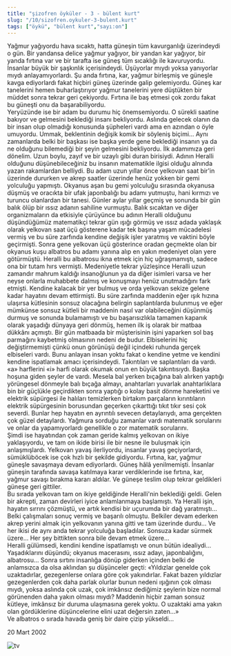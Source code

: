 ```yaml
---
title: "şizofren öyküler - 3 - bülent kurt"
slug: "/10/sizofren.oykuler-3-bulent.kurt"
tags: ["öykü", "bülent kurt","sayı:on"]
---
```


Yağmur yağıyordu hava sıcaktı, hatta güneşin tüm kavurganlığı
üzerindeydi o gün. Bir yandansa delice yağmur yağıyor, bir yandan kar
yağıyor, bir yanda fırtına var ve bir tarafta ise güneş tüm sıcaklığı
ile kavuruyordu. İnsanlar büyük bir şaşkınlık içerisindeydi. Üşüyorlar
mıydı yoksa yanıyorlar mıydı anlayamıyorlardı. Şu anda fırtına, kar,
yağmur birleşmiş ve güneşle kavga ediyorlardı fakat hiçbiri güneş
üzerinde galip gelemiyordu. Güneş kar tanelerini hemen buharlaştırıyor
yağmur tanelerini yere düştükten bir müddet sonra tekrar geri çekiyordu.
Fırtına ile baş etmesi çok zordu fakat bu güneşti onu da
başarabiliyordu.\
Yeryüzünde ise bir adam bu durumu hiç önemsemiyordu. O sürekli saatine
bakıyor ve gelmesini beklediği insanı bekliyordu. Aslında gelecek olanın
da bir insan olup olmadığı konusunda şüpheleri vardı ama en azından o
öyle umuyordu. Ummak, beklentinin değişik komik bir söyleniş biçimi...
Aynı zamanlarda belki bir başkası ise başka yerde gene beklediği insanın
ya da ne olduğunu bilemediği bir şeyin gelmesini bekliyordu. İlk
adamımıza geri dönelim. Uzun boylu, zayıf ve bir uzaylı gibi duran
birisiydi. Adının Heralli olduğunu düşünebileceğiniz bu insanın
matematikle ilgisi olduğu alnında yazan rakamlardan belliydi. Bu adam
uzun yıllar önce yelkovan saat bir'in üzerinde dururken ve akrep saatler
üzerinde henüz yokken bir gemi yolculuğu yapmıştı. Okyanus aşan bu gemi
yolculuğu sırasında okyanusa düşmüş ve oracıkta bir ufak japonbalığı bu
adamı yutmuştu, hani kırmızı ve turuncu olanlardan bir tanesi. Günler
aylar yıllar geçmiş ve sonunda bir gün balık ölüp bir ıssız adanın
sahiline vurmuştu. Balık sıcaktan ve diğer organizmaların da etkisiyle
çürüyünce bu adının Heralli olduğunu düşündüğümüz matematikçi tekrar gün
ışığı görmüş ve ıssız adada yaklaşık olarak yelkovan saat üçü gösterene
kadar tek başına yaşam mücadelesi vermiş ve bu süre zarfında kendine
değişik işler yaratmış ve vaktini böyle geçirmişti. Sonra gene yelkovan
üçü gösterince oradan geçmekte olan bir okyanus kuşu albatros bu adamı
yanına alıp en yakın medeniyet olan yere götürmüştü. Heralli bu
albatrosu ikna etmek için hiç uğraşmamıştı, sadece ona bir tutam hırs
vermişti. Medeniyetle tekrar yüzleşince Heralli uzun zamandır mahrum
kaldığı insanoğlunun ya da diğer isimleri varsa ve her neyse onlarla
muhabbete dalmış ve konuşmayı henüz unutmadığını fark etmişti. Kendine
kalacak bir yer bulmuş ve orda yelkovan sekize gelene kadar hayatını
devam ettirmişti. Bu süre zarfında maddenin eğer ışık hızına ulaşırsa
kütlesinin sonsuz olacağına belirgin saplantılarda bulunmuş ve eğer
mümkünse sonsuz kütleli bir maddenin nasıl var olabileceğini düşünmüş
durmuş ve sonunda bulamamıştı ve bu başarısızlıkla tamamen kapanık
olarak yaşadığı dünyaya geri dönmüş, hemen ilk iş olarak bir matbaa
dükkânı açmıştı. Bir gün matbaada bir müşterisinin işini yaparken sol
baş parmağını kaybetmiş olmasının nedeni de budur. Elbiselerini hiç
değiştirmemişti çünkü onun görünüşü değil içindeki ruhunda gerçek
elbiseleri vardı. Bunu anlayan insan yoktu fakat o kendine yetme ve
kendini kendine ispatlamak amacı içerisindeydi. Takıntıları ve
saplantıları da vardı. «a» harflerini «i» harfi olarak okumak onun en
büyük takıntısıydı. Başka hoşuna giden şeyler de vardı. Mesela bal
yerken bıçağına balı alırken yaptığı yörüngesel dönmeyle balı bıçağa
almayı, anahtarları yuvarlak anahtarlıklara bin bir güçlükle geçirdikten
sonra yaptığı o kolay basit dönme hareketini ve elektrik süpürgesi ile
halıları temizlerken birtakım parçaların kırıntıların elektrik
süpürgesinin borusundan geçerken çıkarttığı tıkıt tıkır sesi çok
severdi. Bunlar hep hayatın en ayrıntılı sevecen detaylarıydı, ama
gerçekten çok güzel detaylardı. Yağmura sorduğu zamanlar vardı matematik
sorularını ve onlar da yapamıyorlardı genellikle o zor matematik
sorularını.\
Şimdi ise hayatından çok zaman geride kalmış yelkovan on ikiye
yaklaşıyordu, ve tam on ikide birisi ile bir nesne ile buluşmak için
anlaşmışlardı. Yelkovan yavaş ilerliyordu, insanlar yavaş geçiyorlardı,
sümüklüböcek ise çok hızlı bir şekilde gidiyordu. Fırtına, kar, yağmur
güneşle savaşmaya devam ediyorlardı. Güneş hâlâ yenilmemişti. İnsanlar
güneşin tarafında savaşa katılmaya karar verdiklerinde ise fırtına, kar,
yağmur savaşı bırakma kararı aldılar. Ve güneşe teslim olup tekrar
geldikleri güneşe geri gittiler.\
Bu sırada yelkovan tam on ikiye geldiğinde Heralli'nin beklediği geldi.
Gelen bir akrepti, zaman devirleri iyice anlamlanmaya başlamıştı. Ya
Heralli işin, hayatın sırrını çözmüştü, ve artık kendisi bir uçurumda
bir dağ yaratmıştı... Belki çalışmaları sonuç vermiş ve başarılı
olmuştu. Belkiler devam ederken akrep yerini almak için yelkovanın
yanına gitti ve tam üzerinde durdu... Ve her ikisi de aynı anda tekrar
yolculuğa başladılar. Sonsuza kadar sürmek üzere... Her şey bittikten
sonra bile devam etmek üzere...\
Heralli gülümsedi, kendini kendine ispatlamıştı ve onun bütün
idealiydi... Yaşadıklarını düşündü; okyanus macerasını, ıssız adayı,
japonbalığını, albatrosu... Sonra sırtını insanlığa dönüp giderken
içinden belki de anlamsızca da olsa aklından şu düşünceler geçti:
«Yıldızlar genelde çok uzaktadırlar, gezegenlerse onlara göre çok
yakındırlar. Fakat bazen yıldızlar gezegenlerden çok daha parlak olurlar
bunun nedeni ışığının çok olması mıydı, yoksa aslında çok uzak, çok
imkânsız dediğimiz şeylerin bize normal görünenden daha yakın olması
mıydı? Maddenin hiçbir zaman sonsuz kütleye, imkânsız bir duruma
ulaşmasına gerek yoktu. O uzaktaki ama yakın olan gördüklerine
düşüncelerine elini uzat değersin zaten...»\
Ve albatros o sırada havada geniş bir daire çizip yükseldi...

20 Mart 2002



![tv](/img/tv.jpg)
